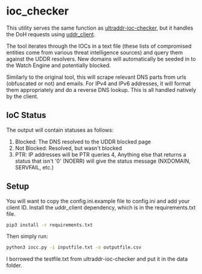ioc_checker
======================

This utility serves the same function as [ultraddr-ioc-checker](https://github.com/rybolov/UltraDDR-IOC-Checker/tree/master), but it handles the DoH requests using [uddr_client](https://github.com/sbarbett/uddr_client).

The tool iterates through the IOCs in a text file (these lists of compromised entities come from various threat intelligence sources) and query them against the UDDR resolvers. New domains will automatically be seeded in to the Watch Engine and potentially blocked.

Similarly to the original tool, this will scrape relevant DNS parts from urls (obfuscated or not) and emails. For IPv4 and IPv6 addresses, it will format them appropriately and do a reverse DNS lookup. This is all handled natively by the client.

## IoC Status

The output will contain statuses as follows:

1. Blocked: The DNS resolved to the UDDR blocked page
2. Not Blocked: Resolved, but wasn't blocked
3. PTR: IP addresses will be PTR queries
4, Anything else that returns a status that isn't '0' (NOERR) will give the status message (NXDOMAIN, SERVFAIL, etc.)

## Setup

You will want to copy the config.ini.example file to config.ini and add your client ID. Install the uddr_client dependency, which is in the requirements.txt file.

```bash
pip3 install -r requirements.txt
```

Then simply run:

```bash
python3 iocc.py -i inputfile.txt -o outputfile.csv
```

I borrowed the testfile.txt from ultraddr-ioc-checker and put it in the data folder.